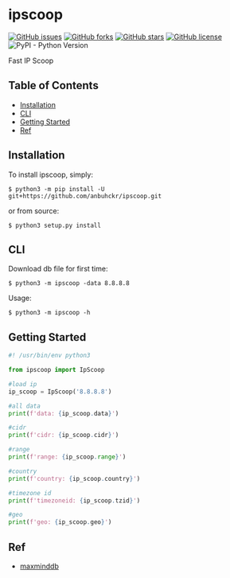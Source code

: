 # ipscoop

[![GitHub issues](https://img.shields.io/github/issues/anbuhckr/ipscoop)](https://github.com/anbuhckr/ipscoop/issues)
[![GitHub forks](https://img.shields.io/github/forks/anbuhckr/ipscoop)](https://github.com/anbuhckr/ipscoop/network)
[![GitHub stars](https://img.shields.io/github/stars/anbuhckr/ipscoop)](https://github.com/anbuhckr/ipscoop/stargazers)
[![GitHub license](https://img.shields.io/github/license/anbuhckr/ipscoop)](./LICENSE)
![PyPI - Python Version](https://img.shields.io/badge/python-3.6%20%7C%203.7%20%7C%203.8%20%7C%203.9-blue)

Fast IP Scoop

## Table of Contents

* [Installation](#installation)
* [CLI](#CLI)
* [Getting Started](#getting-started)
* [Ref](#ref)


## Installation

To install ipscoop, simply:

```
$ python3 -m pip install -U git+https://github.com/anbuhckr/ipscoop.git
```

or from source:

```
$ python3 setup.py install
```

## CLI

Download db file for first time:

```
$ python3 -m ipscoop -data 8.8.8.8
```

Usage:

```
$ python3 -m ipscoop -h
```

## Getting Started

``` python
#! /usr/bin/env python3

from ipscoop import IpScoop

#load ip
ip_scoop = IpScoop('8.8.8.8')

#all data 
print(f'data: {ip_scoop.data}')

#cidr
print(f'cidr: {ip_scoop.cidr}')

#range
print(f'range: {ip_scoop.range}')

#country
print(f'country: {ip_scoop.country}')

#timezone id 
print(f'timezoneid: {ip_scoop.tzid}')

#geo 
print(f'geo: {ip_scoop.geo}')
```

## Ref

* [maxminddb](https://github.com/maxmind/MaxMind-DB-Reader-python)
